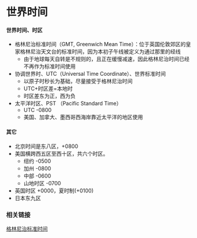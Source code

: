 世界时间
==================

#### 世界时间、时区
* 格林尼治标准时间（GMT, Greenwich Mean Time）：位于英国伦敦郊区的皇家格林尼治天文台的标准时间，因为本初子午线被定义为通过那里的经线
  - 由于地球每天自转是不规则的，且正在缓慢减速，因此格林尼治时间已经不再作为标准时间使用
* 协调世界时、UTC（Universal Time Coordinate）、世界标准时间
  - 以原子时秒长为基础，尽量接受于格林尼治时间
  - UTC+时区差=本地时
  - 时区差东为正，西为负
* 太平洋时区、PST （Pacific Standard Time）
  - UTC -0800
  - 美国、加拿大、墨西哥西海岸靠近太平洋的地区使用

#### 其它
* 北京时间是东八区，+0800
* 美国横跨西五区至西十区，共六个时区。
  - 纽约 -0500
  - 加州 -0800
  - 中部 -0600
  - 山地时区 -0700
* 英国时区 +0000，夏时制(+0100)
* 日本东九区


### 相关链接

[格林尼治标准时间](https://zh.wikipedia.org/wiki/%E6%A0%BC%E6%9E%97%E5%B0%BC%E6%B2%BB%E5%B9%B3%E6%97%B6)

